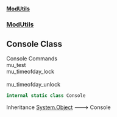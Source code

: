 #### [ModUtils](index.md 'index')
### [ModUtils](ModUtils.md 'ModUtils')

## Console Class

Console Commands  
mu_test  
mu_timeofday_lock<br/>  
mu_timeofday_unlock<br/>

```csharp
internal static class Console
```

Inheritance [System.Object](https://docs.microsoft.com/en-us/dotnet/api/System.Object 'System.Object') &#129106; Console